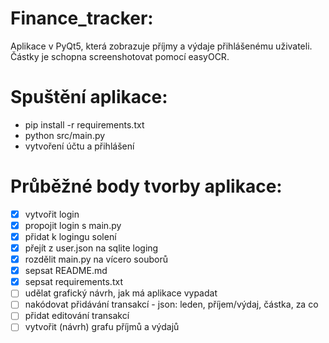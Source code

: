 # Finance_tracker:
Aplikace v PyQt5, která zobrazuje příjmy a výdaje přihlášenému uživateli. Částky je schopna screenshotovat pomocí easyOCR.

# Spuštění aplikace:
- pip install -r requirements.txt
- python src/main.py
- vytvoření účtu a přihlášení


# Průběžné body tvorby aplikace:
- [x] vytvořit login
- [x] propojit login s main.py
- [x] přidat k logingu solení
- [x] přejít z user.json na sqlite loging
- [x] rozdělit main.py na vícero souborů
- [x] sepsat README.md
- [x] sepsat requirements.txt
- [ ] udělat grafický návrh, jak má aplikace vypadat
- [ ] nakódovat přidávání transakcí - json: leden, příjem/výdaj, částka, za co
- [ ] přidat editování transakcí
- [ ] vytvořit (návrh) grafu příjmů a výdajů